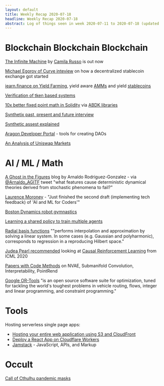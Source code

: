 ```yaml
---
layout: default
title: Weekly Recap 2020-07-18
headline: Weekly Recap 2020-07-18
abstract: Log of things seen in week 2020-07-11 to 2020-07-18 (updated mid week)
---
```


# Blockchain Blockchain Blockchain
[The Infinite Machine](https://www.amazon.co.uk/Infinite-Machine-Crypto-hackers-Building-Internet-ebook/dp/B07X8HS2WC) by [Camila Russo](https://twitter.com/CamiRusso) is out now

[Michael Egorov of Curve inteview](https://defiprime.com/curve) on how a decentralized stablecoin exchange got started

[iearn.finance on Yield Farming](https://medium.com/iearn/yield-farming-101-d983a27c542e), yield aware [AMMs](https://medium.com/iearn/yield-aware-amms-102-114e1ea37608) and yield [stablecoins](https://medium.com/iearn/yield-stable-coins-103-717b097213f1)

[Verification of tken based systems](https://blog.oceanprotocol.com/on-verifying-token-based-systems-c33eca757ecf)

[10x better fixed point math in Solidity](https://medium.com/hackernoon/10x-better-fixed-point-math-in-solidity-32441fd25d43) via [ABDK libraries](https://github.com/abdk-consulting/abdk-libraries-solidity)

[Synthetix past, present and future interview](https://blog.synthetix.io/nocturnalsheet-interview-kain/)

[Synthetic assest explained](https://medium.com/imtoken/defi-explained-synthetic-assets-1733e1072f14)

[Aragon Developer Portal](https://hack.aragon.org/) - tools for creating DAOs

[An Analysis of Uniswap Markets](https://web.stanford.edu/~guillean/papers/uniswap_analysis.pdf)

# AI / ML / Math
[A Ghost in the Figures](https://aghostinthefigures.com/) blog by Arnaldo Rodriguez-Gonzalez - via [@Arnaldo_AGITF](https://twitter.com/Arnaldo_AGITF/status/1283184900758265857) tweet "what features cause deterministic dynamical theories derived from stochastic phenomena to fail?"

[Laurence Moroney](https://twitter.com/lmoroney/status/1281975445676634113) - "Just finished the second draft (implementing tech feedback) of 'AI and ML for Coders'" 

[Boston Dynamics robot gymnastics](https://twitter.com/UniverCurious/status/1222896426834780160)

[Learning a shared policy to train multiple agents](https://twitter.com/pathak2206/status/1281656944718053378)

[Radial basis functions](https://twitter.com/gabrielpeyre/status/1282540257871724545) ""performs interpolation and approximation by solving a linear system. In some cases (e.g. Gaussian and polyharmonic), corresponds to regression in a reproducing Hilbert space."

[Judea Pearl recommended](https://twitter.com/yudapearl/status/1282577165570109442) looking at [Causal Reinforcement Learning](https://crl.causalai.net/) from ICML 2020

[Papers with Code Methods](https://twitter.com/paperswithcode/status/1282662700980613120) on NVAE, Submanifold Convolution, Interpretability, PointRend

[Google OR-Tools](https://developers.google.com/optimization) "is an open source software suite for optimization, tuned for tackling the world's toughest problems in vehicle routing, flows, integer and linear programming, and constraint programming."


# Tools
Hosting serverless single page apps:
* [Hosting your entire web application using S3 and CloudFront](https://news.ycombinator.com/item?id=23809318)
* [Deploy a React App on Cloudflare Workers](https://developers.cloudflare.com/workers/tutorials/deploy-a-react-app)
* [Jamstack](https://jamstack.org/) - JavaScript, APIs, and Markup

# Occult
[Call of Cthulhu pandemic masks](https://twitter.com/Chaosium_Inc/status/1282317801013669888)
